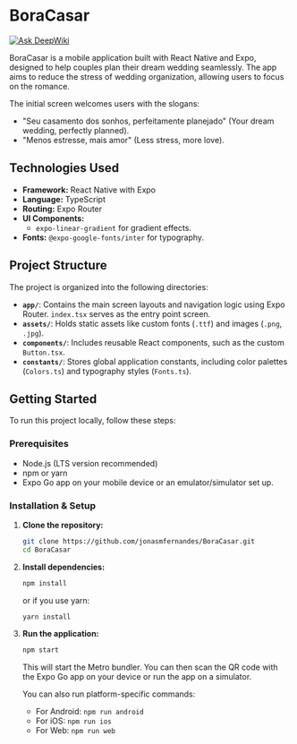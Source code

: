 # BoraCasar

[![Ask DeepWiki](https://devin.ai/assets/askdeepwiki.png)](https://deepwiki.com/jonasmfernandes/BoraCasar)

BoraCasar is a mobile application built with React Native and Expo, designed to help couples plan their dream wedding seamlessly. The app aims to reduce the stress of wedding organization, allowing users to focus on the romance.

The initial screen welcomes users with the slogans:
*   "Seu casamento dos sonhos, perfeitamente planejado" (Your dream wedding, perfectly planned).
*   "Menos estresse, mais amor" (Less stress, more love).

## Technologies Used

*   **Framework:** React Native with Expo
*   **Language:** TypeScript
*   **Routing:** Expo Router
*   **UI Components:**
    *   `expo-linear-gradient` for gradient effects.
*   **Fonts:** `@expo-google-fonts/inter` for typography.

## Project Structure

The project is organized into the following directories:

*   **`app/`**: Contains the main screen layouts and navigation logic using Expo Router. `index.tsx` serves as the entry point screen.
*   **`assets/`**: Holds static assets like custom fonts (`.ttf`) and images (`.png`, `.jpg`).
*   **`components/`**: Includes reusable React components, such as the custom `Button.tsx`.
*   **`constants/`**: Stores global application constants, including color palettes (`Colors.ts`) and typography styles (`Fonts.ts`).

## Getting Started

To run this project locally, follow these steps:

### Prerequisites

*   Node.js (LTS version recommended)
*   npm or yarn
*   Expo Go app on your mobile device or an emulator/simulator set up.

### Installation & Setup

1.  **Clone the repository:**
    ```bash
    git clone https://github.com/jonasmfernandes/BoraCasar.git
    cd BoraCasar
    ```

2.  **Install dependencies:**
    ```bash
    npm install
    ```
    or if you use yarn:
    ```bash
    yarn install
    ```

3.  **Run the application:**
    ```bash
    npm start
    ```
    This will start the Metro bundler. You can then scan the QR code with the Expo Go app on your device or run the app on a simulator.

    You can also run platform-specific commands:
    *   For Android: `npm run android`
    *   For iOS: `npm run ios`
    *   For Web: `npm run web`